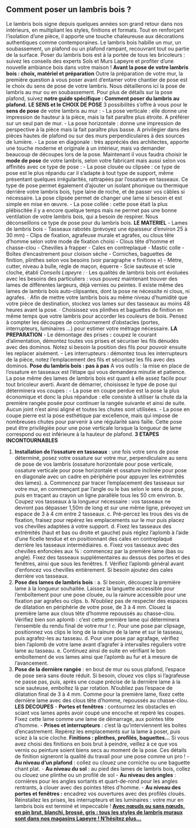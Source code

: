 ##
## **Comment poser un lambris bois ?**
Le lambris bois signe depuis quelques années son grand retour dans nos intérieurs, en multipliant les styles, finitions et formats. Tout en renforçant l’isolation d’une pièce, il apporte une touche chaleureuse aux décorations authentiques comme contemporaines. Le lambris bois habille un mur, un soubassement, un plafond ou un plafond rampant, recouvrant tout ou partie de la surface. Poser du lambris bois est à la portée de tous les bricoleurs : suivez les conseils des experts Sols et Murs Lapeyre et profiter d’une nouvelle ambiance bois dans votre maison !
**Avant la pose de votre lambris bois : choix, matériel et préparation**
Outre la préparation de votre mur, la première question à vous poser avant d’entamer votre chantier de pose est le choix du sens de pose de votre lambris. Nous détaillerons ici la pose de lambris au mur ou en soubassement. Pour plus de détails sur la pose plafond, suivez **notre guide spécifique : Comment poser du lambris au plafond.**
**LE SENS et le CHOIX DE POSE**
3 possibilités s’offre à vous pour le **sens de pose** de votre lambris au mur :
\- La pose verticale : elle donne une impression de hauteur à la pièce, mais la fait paraître plus étroite. A préférer sur un seul pan de mur.
\- La pose horizontale : donne une impression de perspective à la pièce mais la fait paraître plus basse. A privilégier dans des pièces hautes de plafond ou sur des murs perpendiculaires à des sources de lumière.
\- La pose en diagonale : très appréciés des architectes, apporte une touche moderne et originale à un intérieur, mais va demander beaucoup de découpes lors de la pose.
Maintenant il vous faudra choisir le **mode de pose** de votre lambris, selon votre fabricant mais aussi selon vos affinités avec ce type de pose :
\- La pose clouée ou clipsée : ce type de pose est le plus répandu car il s’adapte à tout type de support, même présentant quelques irrégularités, rattrapées par l’ossature en tasseaux. Ce type de pose permet également d’ajouter un isolant phonique ou thermique derrière votre lambris bois, type laine de roche, et de passer vos câbles si nécessaire. La pose clipsée permet de changer une lame si besoin et est simple en mise en œuvre.
\- La pose collée : cette pose était la plus plébiscitée il y a encore quelque temps mais ne permet pas une bonne ventilation de votre lambris bois, qui a besoin de respirer. Nous déconseillons ce type de pose pour du lambris bois.
**LE MATERIEL**
\- Lames de lambris bois
\- Tasseaux rabotés (prévoyez une épaisseur d’environ 25 à 30 mm)
\- Clips de fixation, agrafeuse murale et agrafes, ou clous tête d’homme selon votre mode de fixation choisi
\- Clous tête d’homme et chasse-clou
\- Chevilles à frapper
\- Cales en contreplaqué
\- Mastic colle
\- Boîtes d’encastrement pour cloison sèche
\- Corniches, baguettes de finition, plinthes selon vos besoins (voir paragraphe « finitions »)
\- Mètre, cutter, niveau à bulle, règle de maçon, équerre
\- Scie sauteuse et scie cloche, établi
_Conseils Lapeyre :_
· Les qualités de lambris bois ont évoluées avec les besoins des particuliers : vous pouvez maintenant trouver des lames de différentes largeurs, déjà vernies ou peintes. Il existe même des lames de lambris bois auto-clipsantes, dont la pose ne nécessite ni clous, ni agrafes.
· Afin de mettre votre lambris bois au même niveau d’humidité que votre pièce de destination, stockez vos lames sur des tasseaux au moins 48 heures avant la pose.
· Choisissez vos plinthes et baguettes de finition en même temps que votre lambris pour accorder les couleurs de bois. Pensez à compter les découpes de contournement d’obstacles (portes, interrupteurs, luminaires …) pour estimer votre métrage nécessaire.
**LA PREPARATION**
\- Le démontage des prises **:** coupez le courant d’alimentation, démontez toutes vos prises et sécuriser les fils dénudés avec des dominos. Notez si besoin la position des fils pour pouvoir ensuite les replacer aisément.
\- Les interrupteurs **:** démontez tous les interrupteurs de la pièce, notez l’emplacement des fils et sécurisez les fils avec des dominos.
**Pose du lambris bois : pas à pas**
A vos outils : la mise en place de l’ossature en tasseaux est l’étape qui vous demandera minutie et patience. La pose même des lames de lambris bois est quant à elle assez facile pour tout bricoleur averti. Avant de démarrer, choisissez le type de pose qui déterminera vos coupes :
\- La pose en coupe perdue est la pose la plus économique et donc la plus répandue : elle consiste à utiliser la chute da la première rangée posée pour continuer la rangée suivante et ainsi de suite. Aucun joint n’est ainsi aligné et toutes les chutes sont utilisées.
\- La pose en coupe pierre est la pose esthétique par excellence, mais qui impose de nombreuses chutes pour parvenir à une régularité sans faille. Cette pose peut être privilégiée pour une pose verticale lorsque la longueur de lame correspond ou est inférieure à la hauteur de plafond.
**3 ETAPES INCONTOURNABLES**
1. **Installation de l’ossature en tasseaux** : une fois votre sens de pose déterminé, posez votre ossature sur votre mur, perpendiculaire au sens de pose de vos lambris (ossature horizontale pour pose verticale, ossature verticale pour pose horizontale et ossature inclinée pour pose en diagonale avec un cadre en périphérie pour appuyer les extrémités des lames).
a. Commencez par tracer l’emplacement des tasseaux sur votre mur, en commençant par l’angle ou le bas selon le sens de pose, puis en traçant au crayon un ligne parallèle tous les 50 cm environ.
b. Coupez vos tasseaux à la longueur nécessaire : vos tasseaux ne devront pas dépasser 1,50m de long et sur une même ligne, prévoyez un espace de 3 à 4 cm entre 2 tasseaux.
c. Pré-percez les trous des vis de fixation, fraisez pour repérez les emplacements sur le mur puis placez vos chevilles adaptées à votre support.
d. Fixez les tasseaux des extrémités (haut et bas ou droite et gauche) puis réglez l’aplomb à l’aide d’une ficelle tendue et en positionnant des cales en contreplaqué derrière les tasseaux intermédiaires.
e. Fixez vos tasseaux avec des chevilles enfoncées aux ¾ : commencez par la première lame (bas ou angle). Fixez des tasseaux supplémentaires au dessus des portes et des fenêtres, ainsi que sous les fenêtres.
f. Vérifiez l’aplomb général avant d’enfoncez vos chevilles entièrement. Si besoin ajoutez des cales derrière vos tasseaux.
2. **Pose des lames de lambris bois** :
a. Si besoin, découpez la première lame à la longueur souhaitée. Laissez la languette accessible pour l’emboîtement pour une pose clouée, ou la rainure accessible pour une fixation par agrafes ou clips.
b. N’oubliez pas de respecter des espaces de dilatation en périphérie de votre pose, de 3 à 4 mm. Clouez la première lame aux clous tête d’homme repoussés au chasse-clou. Vérifiez bien son aplomb : c’est cette première lame qui déterminera l’ensemble du rendu final de votre mur !
c. Pour une pose par clipsage, positionnez vos clips le long de la rainure de la lame et sur le tasseau, puis agrafez-les au tasseau.
d. Pour une pose par agrafage, vérifiez bien l’aplomb de votre lame avant d’agrafer à intervalles réguliers votre lame au tasseau.
e. Continuez ainsi de suite en vérifiant le bon emboîtement de vos lames ainsi que l’aplomb au fur et à mesure de l’avancement.
3. **Pose de la dernière rangée** : en bout de mur ou sous plafond, l’espace de pose sera sans doute réduit. Si besoin, clouez vos clips si l’agrafeuse ne passe pas, puis, après une coupe précise de la dernière lame à la scie sauteuse, emboîtez là par rotation. N’oubliez pas l’espace de dilatation final de 3 à 4 mm. Comme pour la première lame, fixez cette dernière lame avec des clous tête d’homme, repoussés au chasse-clou.
**LES DECOUPES**
\- **Portes et fenêtres** : contournez les obstacles en sciant vos lames après avoir coupé une encoche et repéré les coupes. Fixez cette lame comme une lame de démarrage, aux pointes tête d’homme.
\- **Prises et interrupteurs** : c’est là qu’interviennent les boites d’encastrement. Repérez les emplacements sur la lame à poser, puis sciez à la scie cloche.
**Finitions : plinthes, profilés, baguettes…**
Si vous avez choisi des finitions en bois brut à peindre, veillez à ce que vos vernis ou peinture soient biens secs au moment de la pose. Ces détails de finition signeront la qualité du travail pour une pose comme un pro !
\- **Au niveau d’un plafond** : collez ou clouez une corniche ou une baguette chant plat.
\- **Au niveau du sol** : au pied des lames de lambris bois, collez ou clouez une plinthe ou un profilé de sol
\- **Au niveau des angles** : cornières pour les angles sortants et quart-de-rond pour les angles rentrants, à clouer avec des pointes têtes d’homme.
\- **Au niveau des portes et fenêtres :** encadrez vos ouvertures avec des profilés cloués.
Réinstallez les prises, les interrupteurs et les luminaires : votre mur en lambris bois est terminé et impeccable !
[**Avec nœuds ou sans nœuds, en pin brut, blanchi, brossé, gris : tous les styles de lambris muraux sont dans nos magasins Lapeyre ! N’hésitez plus…**](https://www.lapeyre.fr/sols-murs-CCU0007/lambris-revetements-muraux-CCN0088/lambris-CCN0204#facet:-700000000000000391580105110&facetContent:&productBeginIndex:0&contentBeginIndex:0&orderBy:6&orderByContent:&pageView:grid&pageViewContent:&minPrice:&maxPrice:&pageSize:&)